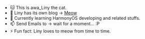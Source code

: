 - 🐱 This is awa_Liny the cat.
- 🌈 Liny has its own blog → [Meow](http://120.26.192.78/)
- 🌱 Currently learning HarmonyOS developing and related stuffs.
- 📫 Send Emails to → wait for a moment... :P
- ⚡ Fun fact: Liny loves to meow from time to time.

<!---
awaLiny2333/awaLiny2333 is a ✨ special ✨ repository because its `README.md` (this file) appears on your GitHub profile.
You can click the Preview link to take a look at your changes.
--->
